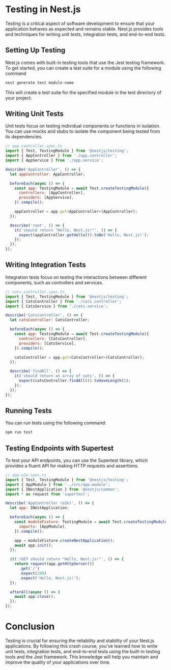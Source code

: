 # Testing in Nest.js

Testing is a critical aspect of software development to ensure that your application behaves as expected and remains stable. Nest.js provides tools and techniques for writing unit tests, integration tests, and end-to-end tests.

## Setting Up Testing

Nest.js comes with built-in testing tools that use the Jest testing framework. To get started, you can create a test suite for a module using the following command

```javascript
nest generate test module-name

```

This will create a test suite for the specified module in the test directory of your project.

## Writing Unit Tests

Unit tests focus on testing individual components or functions in isolation. You can use mocks and stubs to isolate the component being tested from its dependencies.

```javascript
// app.controller.spec.ts
import { Test, TestingModule } from '@nestjs/testing';
import { AppController } from './app.controller';
import { AppService } from './app.service';

describe('AppController', () => {
  let appController: AppController;

  beforeEach(async () => {
    const app: TestingModule = await Test.createTestingModule({
      controllers: [AppController],
      providers: [AppService],
    }).compile();

    appController = app.get<AppController>(AppController);
  });

  describe('root', () => {
    it('should return "Hello, Nest.js!"', () => {
      expect(appController.getHello()).toBe('Hello, Nest.js!');
    });
  });
});

```

## Writing Integration Tests

Integration tests focus on testing the interactions between different components, such as controllers and services.

```javascript
// cats.controller.spec.ts
import { Test, TestingModule } from '@nestjs/testing';
import { CatsController } from './cats.controller';
import { CatsService } from './cats.service';

describe('CatsController', () => {
  let catsController: CatsController;

  beforeEach(async () => {
    const app: TestingModule = await Test.createTestingModule({
      controllers: [CatsController],
      providers: [CatsService],
    }).compile();

    catsController = app.get<CatsController>(CatsController);
  });

  describe('findAll', () => {
    it('should return an array of cats', () => {
      expect(catsController.findAll()).toHaveLength(2);
    });
  });
});

```

## Running Tests

You can run tests using the following command:

```bash
npm run test

```

## Testing Endpoints with Supertest

To test your API endpoints, you can use the Supertest library, which provides a fluent API for making HTTP requests and assertions.

```javascript
// app.e2e-spec.ts
import { Test, TestingModule } from '@nestjs/testing';
import { AppModule } from '../src/app.module';
import { INestApplication } from '@nestjs/common';
import * as request from 'supertest';

describe('AppController (e2e)', () => {
  let app: INestApplication;

  beforeEach(async () => {
    const moduleFixture: TestingModule = await Test.createTestingModule({
      imports: [AppModule],
    }).compile();

    app = moduleFixture.createNestApplication();
    await app.init();
  });

  it('/GET should return "Hello, Nest.js!"', () => {
    return request(app.getHttpServer())
      .get('/')
      .expect(200)
      .expect('Hello, Nest.js!');
  });

  afterAll(async () => {
    await app.close();
  });
});

```

# Conclusion

Testing is crucial for ensuring the reliability and stability of your Nest.js applications. By following this crash course, you've learned how to write unit tests, integration tests, and end-to-end tests using the built-in testing tools and the Jest framework. This knowledge will help you maintain and improve the quality of your applications over time.